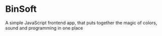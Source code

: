 # BinSoft
A simple JavaScript frontend app, that puts together the magic of colors, sound and programming in one place 
